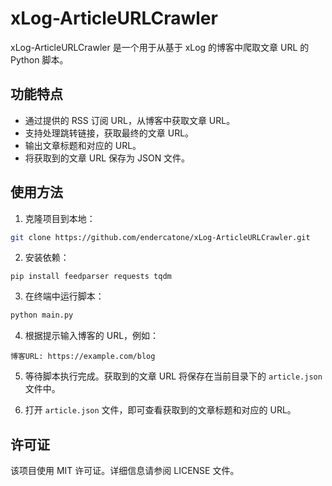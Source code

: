 # xLog-ArticleURLCrawler

xLog-ArticleURLCrawler 是一个用于从基于 xLog 的博客中爬取文章 URL 的 Python 脚本。

## 功能特点

- 通过提供的 RSS 订阅 URL，从博客中获取文章 URL。
- 支持处理跳转链接，获取最终的文章 URL。
- 输出文章标题和对应的 URL。
- 将获取到的文章 URL 保存为 JSON 文件。

## 使用方法

1. 克隆项目到本地：
```bash
git clone https://github.com/endercatone/xLog-ArticleURLCrawler.git
```

2. 安装依赖：

```
pip install feedparser requests tqdm
```

3. 在终端中运行脚本：

```bash
python main.py
```

4. 根据提示输入博客的 URL，例如：

```
博客URL: https://example.com/blog
```

5. 等待脚本执行完成。获取到的文章 URL 将保存在当前目录下的 `article.json` 文件中。

6. 打开 `article.json` 文件，即可查看获取到的文章标题和对应的 URL。

## 许可证

该项目使用 MIT 许可证。详细信息请参阅 LICENSE 文件。